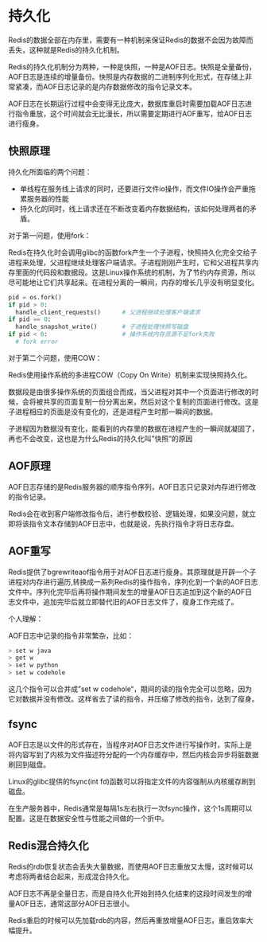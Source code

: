 # 持久化
Redis的数据全部在内存里，需要有一种机制来保证Redis的数据不会因为故障而丢失，这种就是Redis的持久化机制。

Redis的持久化机制分为两种，一种是快照，一种是AOF日志。快照是全量备份，AOF日志是连续的增量备份。快照是内存数据的二进制序列化形式，在存储上非常紧凑，而AOF日志记录的是内存数据修改的指令记录文本。

AOF日志在长期运行过程中会变得无比庞大，数据库重启时需要加载AOF日志进行指令重放，这个时间就会无比漫长，所以需要定期进行AOF重写，给AOF日志进行瘦身。

## 快照原理
持久化所面临的两个问题：
- 单线程在服务线上请求的同时，还要进行文件io操作，而文件IO操作会严重拖累服务器的性能
- 持久化的同时，线上请求还在不断改变着内存数据结构，该如何处理两者的矛盾。

对于第一问题，使用fork：

Redis在持久化时会调用glibc的函数fork产生一个子进程，快照持久化完全交给子进程来处理，父进程继续处理客户端请求。子进程刚刚产生时，它和父进程共享内存里面的代码段和数据段。这是Linux操作系统的机制，为了节约内存资源，所以尽可能地让它们共享起来。在进程分离的一瞬间，内存的增长几乎没有明显变化。

```python
pid = os.fork()
if pid > 0: 
  handle_client_requests()      # 父进程继续处理客户端请求
if pid == 0:
  handle_snapshot_write()       # 子进程处理快照写磁盘
if pid < 0:                     # 操作系统内存资源不足fork失败
  # fork error
```

对于第二个问题，使用COW：

Redis使用操作系统的多进程COW（Copy On Write）机制来实现快照持久化。

数据段是由很多操作系统的页面组合而成，当父进程对其中一个页面进行修改的时候，会将被共享的页面复制一份分离出来，然后对这个复制的页面进行修改。这是子进程相应的页面是没有变化的，还是进程产生时那一瞬间的数据。

子进程因为数据没有变化，能看到的内存里的数据在进程产生的一瞬间就凝固了，再也不会改变，这也是为什么Redis的持久化叫”快照“的原因

## AOF原理
AOF日志存储的是Redis服务器的顺序指令序列，AOF日志只记录对内存进行修改的指令记录。

Redis会在收到客户端修改指令后，进行参数校验、逻辑处理，如果没问题，就立即将该指令文本存储到AOF日志中，也就是说，先执行指令才将日志存盘。

## AOF重写
Redis提供了bgrewriteaof指令用于对AOF日志进行瘦身。其原理就是开辟一个子进程对内存进行遍历,转换成一系列Redis的操作指令，序列化到一个新的AOF日志文件中。序列化完毕后再将操作期间发生的增量AOF日志追加到这个新的AOF日志文件中，追加完毕后就立即替代旧的AOF日志文件了，瘦身工作完成了。

个人理解：

AOF日志中记录的指令非常繁杂，比如：
```java
> set w java
> get w
> set w python
> set w codehole
```
这几个指令可以合并成”set w codehole“，期间的读的指令完全可以忽略，因为它对数据并没有修改。这样省去了读的指令，并压缩了修改的指令，达到了瘦身。

## fsync
AOF日志是以文件的形式存在，当程序对AOF日志文件进行写操作时，实际上是将内容写到了内核为文件描述符分配的一个内存缓存中，然后内核会异步将脏数据刷回到磁盘。

Linux的glibc提供的fsync(int fd)函数可以将指定文件的内容强制从内核缓存刷到磁盘。

在生产服务器中，Redis通常是每隔1s左右执行一次fsync操作，这个1s周期可以配置。这是在数据安全性与性能之间做的一个折中。

## Redis混合持久化
Redis的rdb恢复状态会丢失大量数据，而使用AOF日志重放又太慢，这时候可以考虑将两者结合起来，形成混合持久化。

AOF日志不再是全量日志，而是自持久化开始到持久化结束的这段时间发生的增量AOF日志，通常这部分AOF日志很小。

Redis重启的时候可以先加载rdb的内容，然后再重放增量AOF日志，重启效率大幅提升。
